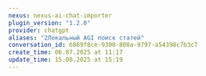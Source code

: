 ```yaml
---
nexus: nexus-ai-chat-importer
plugin_version: "1.2.0"
provider: chatgpt
aliases: "2Локальный AGI поиск статей"
conversation_id: 6869f8ce-9300-800a-9797-a54398c7b3c7
create_time: 06.07.2025 at 11:17
update_time: 15.08.2025 at 15:19
---
```

